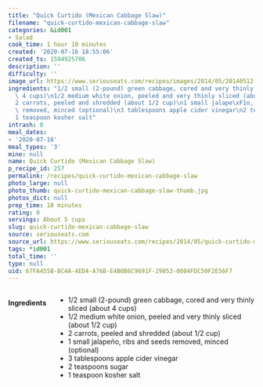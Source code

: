 ```yaml
---
title: "Quick Curtido (Mexican Cabbage Slaw)"
filename: "quick-curtido-mexican-cabbage-slaw"
categories: &id001
- Salad
cook_time: 1 hour 10 minutes
created: '2020-07-16 18:55:06'
created_ts: 1594925706
description: ''
difficulty: ''
image_url: https://www.seriouseats.com/recipes/images/2014/05/20140512-quick-curtido-primary-200x150.jpg
ingredients: "1/2 small (2-pound) green cabbage, cored and very thinly sliced (about\
  \ 4 cups)\n1/2 medium white onion, peeled and very thinly sliced (about 1/2 cup)\n\
  2 carrots, peeled and shredded (about 1/2 cup)\n1 small jalape\xF1o, ribs and seeds\
  \ removed, minced (optional)\n3 tablespoons apple cider vinegar\n2 teaspoons sugar\n\
  1 teaspoon kosher salt"
intrash: 0
meal_dates:
- '2020-07-16'
meal_types: '3'
mine: null
name: Quick Curtido (Mexican Cabbage Slaw)
p_recipe_id: 257
permalink: /recipes/quick-curtido-mexican-cabbage-slaw
photo_large: null
photo_thumb: quick-curtido-mexican-cabbage-slaw-thumb.jpg
photos_dict: null
prep_time: 10 minutes
rating: 0
servings: About 5 cups
slug: quick-curtido-mexican-cabbage-slaw
source: seriouseats.com
source_url: https://www.seriouseats.com/recipes/2014/05/quick-curtido-mexican-cabbage-slaw-recipe.html
tags: *id001
total_time: ''
type: null
uid: 67FA455B-BC4A-4ED4-A76B-E4B0B6C9691F-29053-0004FDC50F2E56F7
---
```

<div class="large-8 medium-7 columns" id="writeup">	</div><!-- #writeup -->
</div><!-- #row-one -->
<div class="row" id="row-two">	<div class="medium-4 small-5 columns" id="ingredients"><h4>Ingredients</h4><div class="box box-ingredients content"><ul>
<li>1/2 small (2-pound) green cabbage, cored and very thinly sliced (about 4 cups)</li>
<li>1/2 medium white onion, peeled and very thinly sliced (about 1/2 cup)</li>
<li>2 carrots, peeled and shredded (about 1/2 cup)</li>
<li>1 small jalapeño, ribs and seeds removed, minced (optional)</li>
<li>3 tablespoons apple cider vinegar</li>
<li>2 teaspoons sugar</li>
<li>1 teaspoon kosher salt</li>
</ul>
</div>	</div>	<div class="medium-6 small-7 columns" id="directions">	</div>